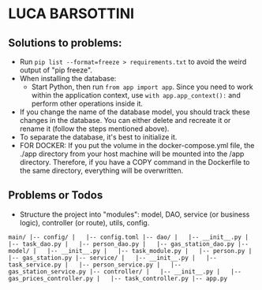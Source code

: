 # LUCA BARSOTTINI

## Solutions to problems:
- Run `pip list --format=freeze > requirements.txt` to avoid the weird output of "pip freeze".
- When installing the database:
  - Start Python, then run `from app import app`. Since you need to work within the application context, use `with app.app_context():` and perform other operations inside it.
- If you change the name of the database model, you should track these changes in the database. You can either delete and recreate it or rename it (follow the steps mentioned above).
- To separate the database, it's best to initialize it.
- FOR DOCKER: If you put the volume in the docker-compose.yml file, the ./app directory from your host machine will be mounted into the /app directory. Therefore, if you have a COPY command in the Dockerfile to the same directory, everything will be overwritten.

## Problems or Todos
- Structure the project into "modules": model, DAO, service (or business logic), controller (or route), utils, config.


`main/
|-- config/
|   |-- config.toml
|-- dao/
|   |-- __init__.py
|   |-- task_dao.py
|   |-- person_dao.py
|   |-- gas_station_dao.py
|-- model/
|   |-- __init__.py
|   |-- task_module.py
|   |-- person.py
|   |-- gas_station.py
|-- service/
|   |-- __init__.py
|   |-- task_service.py
|   |-- person_service.py
|   |-- gas_station_service.py
|-- controller/
|   |-- __init__.py
|   |-- gas_prices_controller.py
|   |-- task_controller.py
|-- app.py`